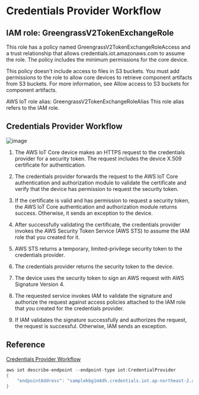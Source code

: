 # Credentials Provider Workflow

## IAM role: GreengrassV2TokenExchangeRole

This role has a policy named GreengrassV2TokenExchangeRoleAccess and a trust relationship that allows credentials.iot.amazonaws.com to assume the role. The policy includes the minimum permissions for the core device.

This policy doesn't include access to files in S3 buckets. You must add permissions to the role to allow core devices to retrieve component artifacts from S3 buckets. For more information, see Allow access to S3 buckets for component artifacts.

AWS IoT role alias: GreengrassV2TokenExchangeRoleAlias
This role alias refers to the IAM role.
 

## Credentials Provider Workflow

![image](https://user-images.githubusercontent.com/52392004/181392716-4b78f2f8-202a-4190-a8e0-69a9fbd6b5ea.png)

1. The AWS IoT Core device makes an HTTPS request to the credentials provider for a security token. The request includes the device X.509 certificate for authentication.

2. The credentials provider forwards the request to the AWS IoT Core authentication and authorization module to validate the certificate and verify that the device has permission to request the security token.

3. If the certificate is valid and has permission to request a security token, the AWS IoT Core authentication and authorization module returns success. Otherwise, it sends an exception to the device.

4. After successfully validating the certificate, the credentials provider invokes the AWS Security Token Service (AWS STS) to assume the IAM role that you created for it.

5. AWS STS returns a temporary, limited-privilege security token to the credentials provider.

6. The credentials provider returns the security token to the device.

7. The device uses the security token to sign an AWS request with AWS Signature Version 4.

8. The requested service invokes IAM to validate the signature and authorize the request against access policies attached to the IAM role that you created for the credentials provider.

9. If IAM validates the signature successfully and authorizes the request, the request is successful. Otherwise, IAM sends an exception.

## Reference

[Credentials Provider Workflow](https://docs.aws.amazon.com/iot/latest/developerguide/authorizing-direct-aws.html)

```c
aws iot describe-endpoint --endpoint-type iot:CredentialProvider
{
    "endpointAddress": "samplekbg1m4dh.credentials.iot.ap-northeast-2.amazonaws.com"
}
```

